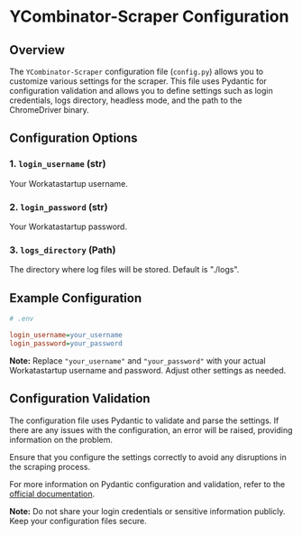 # YCombinator-Scraper Configuration

## Overview

The `YCombinator-Scraper` configuration file (`config.py`) allows you to customize various settings for the scraper. This file uses Pydantic for configuration validation and allows you to define settings such as login credentials, logs directory, headless mode, and the path to the ChromeDriver binary.

## Configuration Options

### 1. `login_username` (str)

Your Workatastartup username.

### 2. `login_password` (str)

Your Workatastartup password.

### 3. `logs_directory` (Path)

The directory where log files will be stored. Default is "./logs".

## Example Configuration

```ini
# .env

login_username=your_username
login_password=your_password
```

**Note:** Replace `"your_username"` and `"your_password"` with your actual Workatastartup username and password. Adjust other settings as needed.

## Configuration Validation

The configuration file uses Pydantic to validate and parse the settings. If there are any issues with the configuration, an error will be raised, providing information on the problem.

Ensure that you configure the settings correctly to avoid any disruptions in the scraping process.

For more information on Pydantic configuration and validation, refer to the [official documentation](https://pydantic-docs.helpmanual.io/).

**Note:** Do not share your login credentials or sensitive information publicly. Keep your configuration files secure.
